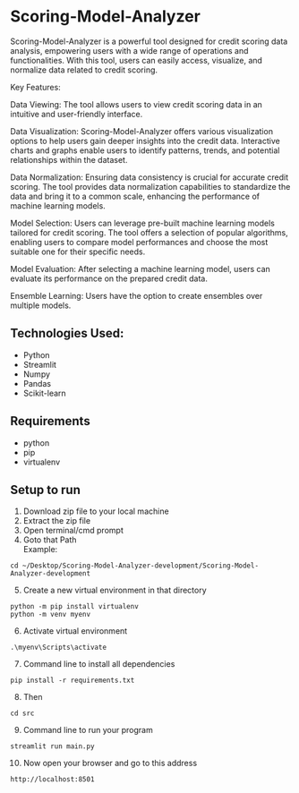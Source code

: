 # Scoring-Model-Analyzer
Scoring-Model-Analyzer is a powerful tool designed for credit scoring data analysis, empowering users with a wide range of operations and functionalities. With this tool, users can easily access, visualize, and normalize data related to credit scoring.

Key Features:

Data Viewing: The tool allows users to view credit scoring data in an intuitive and user-friendly interface. 

Data Visualization: Scoring-Model-Analyzer offers various visualization options to help users gain deeper insights into the credit data. Interactive charts and graphs enable users to identify patterns, trends, and potential relationships within the dataset.

Data Normalization: Ensuring data consistency is crucial for accurate credit scoring. The tool provides data normalization capabilities to standardize the data and bring it to a common scale, enhancing the performance of machine learning models.

Model Selection: Users can leverage pre-built machine learning models tailored for credit scoring. The tool offers a selection of popular algorithms, enabling users to compare model performances and choose the most suitable one for their specific needs.

Model Evaluation: After selecting a machine learning model, users can evaluate its performance on the prepared credit data. 

Ensemble Learning: Users have the option to create ensembles over multiple models.

## Technologies Used:
+ Python
+ Streamlit
+ Numpy
+ Pandas
+ Scikit-learn

## Requirements
+ python
+ pip
+ virtualenv

## Setup to run
1. Download zip file to your local machine
2. Extract the zip file
3. Open terminal/cmd prompt
4. Goto that Path \
   Example: 
```
cd ~/Desktop/Scoring-Model-Analyzer-development/Scoring-Model-Analyzer-development
```

5. Create a new virtual environment in that directory

```
python -m pip install virtualenv
python -m venv myenv
```

6. Activate virtual environment
```
.\myenv\Scripts\activate
```

7. Command line to install all dependencies
```
pip install -r requirements.txt
```

8. Then
```
cd src
```

9. Command line to run your program
```
streamlit run main.py
```

10. Now open your browser and go to this address
```
http://localhost:8501
```